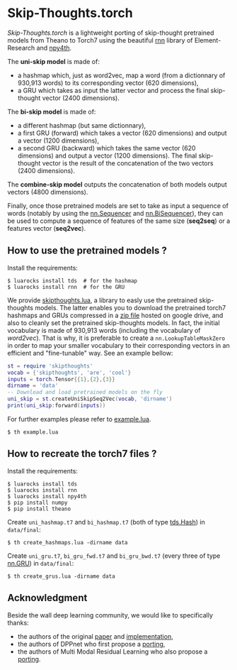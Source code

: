 # Skip-Thoughts.torch

*Skip-Thoughts.torch* is a lightweight porting of skip-thought pretrained models from Theano to Torch7 using the beautiful [rnn](https://github.com/Element-Research/rnn) library of Element-Research and [npy4th](https://github.com/htwaijry/npy4th).

The **uni-skip model** is made of:
- a hashmap which, just as word2vec, map a word (from a dictionnary of 930,913 words) to its corresponding vector (620 dimensions),
- a GRU which takes as input the latter vector and process the final skip-thought vector (2400 dimensions).

The **bi-skip model** is made of:
- a different hashmap (but same dictionnary),
- a first GRU (forward) which takes a vector (620 dimensions) and output a vector (1200 dimensions),
- a second GRU (backward) which takes the same vector (620 dimensions) and output a vector (1200 dimensions).
The final skip-thought vector is the result of the concatenation of the two vectors (2400 dimensions).

The **combine-skip model** outputs the concatenation of both models output vectors (4800 dimensions).

Finally, once those pretrained models are set to take as input a sequence of words (notably by using the [nn.Sequencer](https://github.com/Element-Research/rnn#sequencer) and [nn.BiSequencer](https://github.com/Element-Research/rnn#bisequencer)), they can be used to compute a sequence of features of the same size (**seq2seq**) or a features vector (**seq2vec**).

## How to use the pretrained models ?

Install the requirements:
```
$ luarocks install tds  # for the hashmap
$ luarocks install rnn  # for the GRU
```

We provide [skipthoughts.lua](https://github.com/Cadene/skip-thoughts.torch/blob/master/skipthoughts.lua), a library to easly use the pretrained skip-thoughts models.
The latter enables you to download the pretrained torch7 hashmaps and GRUs compressed in a [zip file]() hosted on google drive, and also to cleanly set the pretrained skip-thoughts models. In fact, the initial vocabulary is made of 930,913 words (including the vocabulary of *word2vec*). That is why, it is preferable to create a `nn.LookupTableMaskZero` in order to map your smaller vocabulary to their corresponding vectors in an efficient and "fine-tunable" way. See an example bellow:

```lua
st = require 'skipthoughts'
vocab = {'skipthoughts', 'are', 'cool'}
inputs = torch.Tensor{{1},{2},{3}}
dirname = 'data'
-- Download and load pretrained models on the fly
uni_skip = st.createUniSkipSeq2Vec(vocab, 'dirname')
print(uni_skip:forward(inputs))
```

For further examples please refer to [example.lua](https://github.com/Cadene/skip-thoughts.torch/blob/master/example.lua).
```
$ th example.lua
```

## How to recreate the torch7 files ?

Install the requirements:
```
$ luarocks install tds
$ luarocks install rnn
$ luarocks install npy4th
$ pip install numpy
$ pip install theano
```

Create `uni_hashmap.t7` and `bi_hashmap.t7` (both of type [tds.Hash](https://github.com/torch/tds#d--tdshashtbl)) in `data/final`:
```
$ th create_hashmaps.lua -dirname data
```

Create `uni_gru.t7`, `bi_gru_fwd.t7` and `bi_gru_bwd.t7` (every three of type [nn.GRU](https://github.com/Element-Research/rnn#gru)) in `data/final`:
```
$ th create_grus.lua -dirname data
```

## Acknowledgment

Beside the wall deep learning community, we would like to specifically thanks:
- the authors of the original [paper](https://arxiv.org/abs/1506.06726) and [implementation](https://github.com/ryankiros/skip-thoughts),
- the authors of DPPnet who first propose a [porting](https://github.com/HyeonwooNoh/DPPnet),
- the authors of Multi Modal Residual Learning who also propose a [porting](https://github.com/jnhwkim/nips-mrn-vqa).
